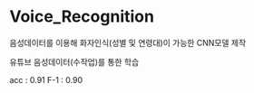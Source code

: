 # Voice_Recognition

음성데이터를 이용해 화자인식(성별 및 연령대)이 가능한 CNN모델 제작

유튜브 음성데이터(수작업)를 통한 학습

acc : 0.91
F-1 : 0.90
